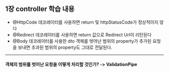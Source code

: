 ## 1장 controller 학습 내용

- @HttpCode 데코레이터를 사용하면 return 및 httpStatusCode가 정상적이지 않다
- @Redirect 데코레이터를 사용하면 return 값으로 Redirect Url이 리턴된다
- @Body 데코레이터를 사용한 dto 객체를 벗어난 범위의 property가 추가된 요청을 보내면 초과된 범위의 property도 그대로 전달된다.

---

#### 객체의 범위를 벗어난 요청을 어떻게 처리할 것인가? -> ValidationPipe
